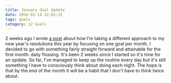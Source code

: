 ```yaml
---
title: January Goal Update
date: 2016-01-14 22:02:25
tags: goals
category: 12 Goals
---
```


2 weeks ago I wrote <a href="/2016/01/07/12-goals-not-another-new-years-resolution/">a post</a> about how I'm taking a different approach to my new year's resolutions this year by focusing on one goal per month.  I decided to go with something fairly straight forward and attainable for the first month: daily flossing.  It's been 2 weeks since I started so it's time for an update.  So far, I've managed to keep up the routine every day but it's still something I have to consciously think about doing each night.  The hope is that by the end of the month it will be a habit that I don't have to think twice about.

